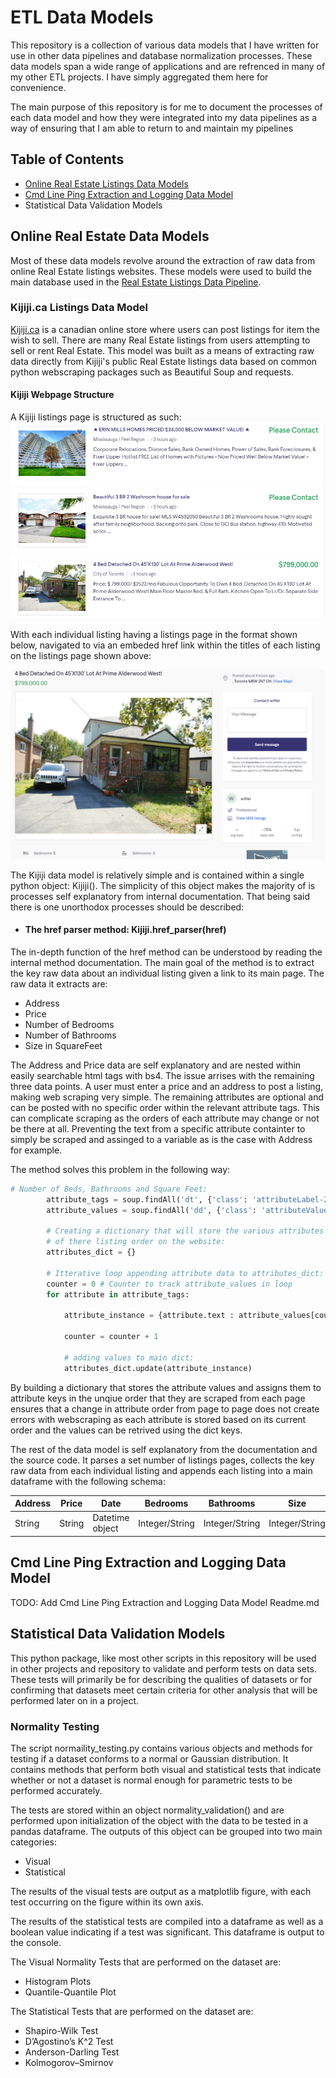 # ETL Data Models
This repository is a collection of various data models that I have written for use in other data pipelines and database normalization processes. These data models span a wide range of applications and are refrenced in many of my other ETL projects. I have simply aggregated them here for convenience.

The main purpose of this repository is for me to document the processes of each data model and how they were integrated into my data pipelines as a way of ensuring that I am able to return to and maintain my pipelines

## Table of Contents
* [Online Real Estate Listings Data Models](https://github.com/MatthewTe/ETL-Data-Models/blob/master/README.md#online-real-estate-data-models)
* [Cmd Line Ping Extraction and Logging Data Model](https://github.com/MatthewTe/ETL-Data-Models/blob/master/README.md#cmd-line-ping-extraction-and-logging-data-model)
* Statistical Data Validation Models


## Online Real Estate Data Models
Most of these data models revolve around the extraction of raw data from online Real Estate listings websites. These models were used to build the main database used in the [Real Estate Listings Data Pipeline](https://github.com/MatthewTe/Public-Real-Estate-Listings-Data-Pipeline).

### Kijiji.ca Listings Data Model
[Kijiji.ca](https://www.kijiji.ca) is a canadian online store where users can post listings for item the wish to sell. There are many Real Estate listings from users attempting to sell or rent Real Estate. This model was built as a means of extracting raw data directly from Kijiji's public Real Estate listings data based on common python webscraping packages such as Beautiful Soup and requests.

#### Kijiji Webpage Structure
A Kijiji listings page is structured as such:
![Image Not Found](https://github.com/MatthewTe/ETL-Data-Models/blob/master/resources/Kijiji%20listings%20example.PNG "Example of a Kijiji Real Estate listings page")


With each individual listing having a listings page in the format shown below, navigated to via an embeded href link within the titles of each listing on the listings page shown above:

![Image Not Found](https://github.com/MatthewTe/ETL-Data-Models/blob/master/resources/Kijiji%20Individual%20Listing%20example.PNG "Example of an individual listings page")

The Kijiji data model is relatively simple and is contained within a single python object: Kijiji(). The simplicity of this object makes the majority of is processes self explanatory from internal documentation. That being said there is one unorthodox processes should be described:
 
- #### The href parser method: Kijiji.href_parser(href)

The in-depth function of the href method can be understood by reading the internal method documentation. The main goal of the method is to extract the key raw data about an individual listing given a link to its main page. The raw data it extracts are:
* Address
* Price
* Number of Bedrooms
* Number of Bathrooms
* Size in SquareFeet

The Address and Price data are self explanatory and are nested within easily searchable html tags with bs4. The issue arrises with the remaining three data points. A user must enter a price and an address to post a listing, making web scraping very simple. The remaining attributes are optional and can be posted with no specific order within the relevant attribute tags. This can complicate scraping as the orders of each attribute may change or not be there at all. Preventing the text from a specific attribute containter to simply be scraped and assinged to a variable as is the case with Address for example.

The method solves this problem in the following way:

```python
# Number of Beds, Bathrooms and Square Feet:
        attribute_tags = soup.findAll('dt', {'class': 'attributeLabel-240934283'})
        attribute_values = soup.findAll('dd', {'class': 'attributeValue-2574930263'})

        # Creating a dictionary that will store the various attributes independent
        # of there listing order on the website:
        attributes_dict = {}

        # Itterative loop appending attribute data to attributes_dict:
        counter = 0 # Counter to track attribute_values in loop
        for attribute in attribute_tags:

            attribute_instance = {attribute.text : attribute_values[counter].text}

            counter = counter + 1

            # adding values to main dict:
            attributes_dict.update(attribute_instance)
```

By building a dictionary that stores the attribute values and assigns them to attribute keys in the unqiue order that they are scraped from each page ensures that a change in attribute order from page to page does not create errors with webscraping as each attribute is stored based on its current order and the values can be retrived using the dict keys.     

The rest of the data model is self explanatory from the documentation and the source code. It parses a set number of listings pages, collects the key raw data from each individual listing and appends each listing into a main dataframe with the following schema:

| Address| Price | Date           | Bedrooms        |Bathrooms       | Size           |
| -------| ----- | --------------| -----------------|----------------|----------------|
| String | String| Datetime object | Integer/String | Integer/String | Integer/String |

## Cmd Line Ping Extraction and Logging Data Model
TODO: Add Cmd Line Ping Extraction and Logging Data Model Readme.md
## Statistical Data Validation Models
This python package, like most other scripts in this repository will be used in other projects and repository to validate and perform tests on data sets. These tests will primarily be for describing the qualities of datasets or for confirming that datasets meet certain criteria for other analysis that will be performed later on in a project. 
### Normality Testing
The script normaility_testing.py contains various objects and methods for testing if a dataset conforms to a normal or Gaussian distribution. It contains methods that perform both visual and statistical tests that indicate whether or not a dataset is normal enough for parametric tests to be performed accurately. 

The tests are stored within an object normality_validation() and are performed upon initialization of the object with the data to be tested in a pandas dataframe. The outputs of this object can be grouped into two main categories:
* Visual 
* Statistical

The results of the visual tests are output as a matplotlib figure, with each test occurring on the figure within its own axis.

The results of the statistical tests are compiled into a dataframe as well as a boolean value indicating if a test was significant. This dataframe is output to the console.

The Visual Normality Tests that are performed on the dataset are:
* Histogram Plots
* Quantile-Quantile Plot

The Statistical Tests that are performed on the dataset are:
* Shapiro-Wilk Test
* D’Agostino’s K^2 Test
* Anderson-Darling Test
* Kolmogorov–Smirnov


